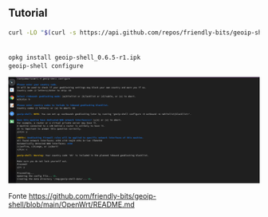 ## Tutorial

```bash
curl -LO "$(curl -s https://api.github.com/repos/friendly-bits/geoip-shell/releases | grep -m1 -o 'https://github.com/friendly-bits/geoip-shell/releases/.*geoip-shell_.*\.ipk')"


opkg install geoip-shell_0.6.5-r1.ipk
geoip-shell configure

```

![Configuração](https://github.com/ramonalvesmodesto2/openwrt/blob/main/imagem.png)

Fonte <https://github.com/friendly-bits/geoip-shell/blob/main/OpenWrt/README.md>
